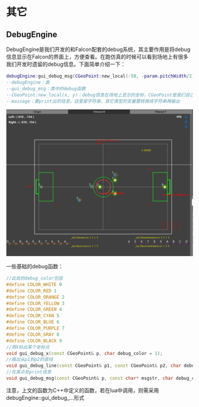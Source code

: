 # 其它
## DebugEngine
DebugEngine是我们开发的和Falcon配套的debug系统，其主要作用是将debug信息显示在Falcon的界面上，方便查看。在跑仿真的时候可以看到场地上有很多我们开发时遗留的debug信息。下面简单介绍一下：

```lua
debugEngine:gui_debug_msg(CGeoPoint:new_local(-50, -param.pitchWidth/2),massage)
--debugEngine：类
--gui_debug_msg：类中的debug函数
--CGeoPoint:new_local(x, y)：debug信息在场地上显示的坐标，CGeoPoint是我们自己的一个坐标点的类
--massage：要print出的信息，这里是字符串，其它类型的变量要转换成字符串再输出
```
![Debug](lua_in_SRC.assets\Debug.png)

一些基础的debug函数：
```C++
//此处的debug_color包括
#define COLOR_WHITE 0
#define COLOR_RED 1
#define COLOR_ORANGE 2
#define COLOR_YELLOW 3
#define COLOR_GREEN 4
#define COLOR_CYAN 5
#define COLOR_BLUE 6
#define COLOR_PURPLE 7
#define COLOR_GRAY 8
#define COLOR_BLACK 9
//用X标出某个坐标点
void gui_debug_x(const CGeoPoint& p, char debug_color = 1);
//画出从p1到p2的直线
void gui_debug_line(const CGeoPoint& p1, const CGeoPoint& p2, char debug_color = 1);
//在某点处print信息
void gui_debug_msg(const CGeoPoint& p, const char* msgstr, char debug_color = 1);
```
注意，上文的函数为C++中定义的函数，若在lua中调用，则需采用debugEngine::gui_debug_...形式